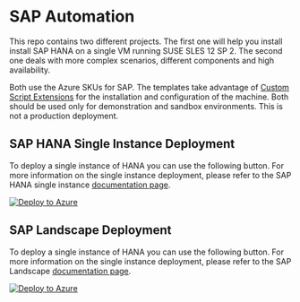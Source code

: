 # SAP Automation
This repo contains two different projects. The first one will help you install install SAP HANA on a single VM running SUSE SLES 12 SP 2. The second one deals with more complex scenarios, different components and high availability.

 Both use the Azure SKUs for SAP. The templates take advantage of [Custom Script Extensions](https://github.com/Azure/azure-linux-extensions/tree/master/CustomScript) for the installation and configuration of the machine. Both should be used only for demonstration and sandbox environments. This is not a production deployment.

## SAP HANA Single Instance Deployment
To deploy a single instance of HANA you can use the following button. For more information on the single instance deployment, please refer to the SAP HANA single instance [documentation page](https://github.com/AzureCAT-GSI/Hana-Test-Deploy/blob/master/README-single.md).

[![Deploy to Azure](http://azuredeploy.net/deploybutton.png)](https://portal.azure.com/#create/Microsoft.Template/uri/https%3A%2F%2Fraw.githubusercontent.com%2FAzureCAT-GSI%2FHana-Test-Deploy%2Fmaster%2FFazuredeploy.json)

## SAP Landscape Deployment
To deploy a single instance of HANA you can use the following button. For more information on the single instance deployment, please refer to the SAP Landscape [documentation page](https://github.com/AzureCAT-GSI/Hana-Test-Deploy/blob/master/README-full.md).

[![Deploy to Azure](http://azuredeploy.net/deploybutton.png)](https://portal.azure.com/#create/Microsoft.Template/uri/https%3A%2F%2Fraw.githubusercontent.com%2FAzureCAT-GSI%2FHana-Test-Deploy%2Fmaster%2FFazuredeploy-full.json)

